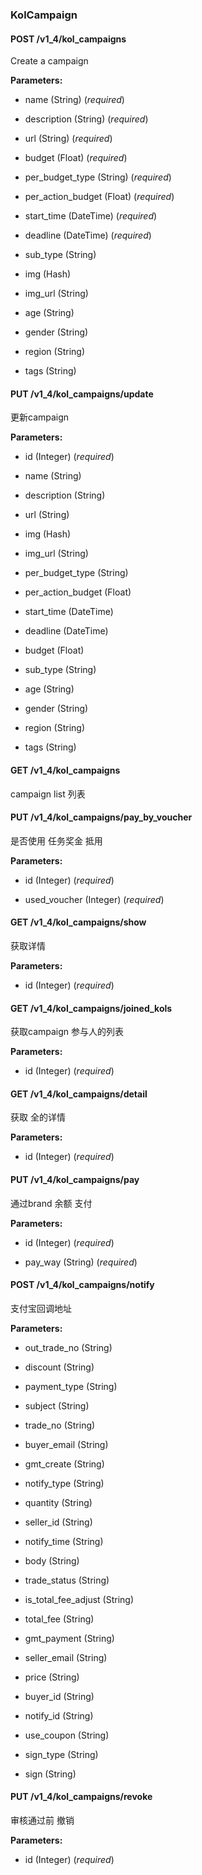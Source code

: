 ### KolCampaign



#### POST /v1\_4/kol\_campaigns

 Create a campaign

**Parameters:** 


 - name (String) (*required*)

 - description (String) (*required*)

 - url (String) (*required*)

 - budget (Float) (*required*)

 - per\_budget\_type (String) (*required*)

 - per\_action\_budget (Float) (*required*)

 - start\_time (DateTime) (*required*)

 - deadline (DateTime) (*required*)

 - sub\_type (String)

 - img (Hash)

 - img\_url (String)

 - age (String)

 - gender (String)

 - region (String)

 - tags (String)



#### PUT /v1\_4/kol\_campaigns/update

 更新campaign

**Parameters:** 


 - id (Integer) (*required*)

 - name (String)

 - description (String)

 - url (String)

 - img (Hash)

 - img\_url (String)

 - per\_budget\_type (String)

 - per\_action\_budget (Float)

 - start\_time (DateTime)

 - deadline (DateTime)

 - budget (Float)

 - sub\_type (String)

 - age (String)

 - gender (String)

 - region (String)

 - tags (String)



#### GET /v1\_4/kol\_campaigns

 campaign list 列表



#### PUT /v1\_4/kol\_campaigns/pay\_by\_voucher

 是否使用 任务奖金 抵用

**Parameters:** 


 - id (Integer) (*required*)

 - used\_voucher (Integer) (*required*)



#### GET /v1\_4/kol\_campaigns/show

 获取详情

**Parameters:** 


 - id (Integer) (*required*)



#### GET /v1\_4/kol\_campaigns/joined\_kols

 获取campaign 参与人的列表

**Parameters:** 


 - id (Integer) (*required*)



#### GET /v1\_4/kol\_campaigns/detail

 获取 全的详情

**Parameters:** 


 - id (Integer) (*required*)



#### PUT /v1\_4/kol\_campaigns/pay

 通过brand 余额 支付

**Parameters:** 


 - id (Integer) (*required*)

 - pay\_way (String) (*required*)



#### POST /v1\_4/kol\_campaigns/notify

 支付宝回调地址

**Parameters:** 


 - out\_trade\_no (String)

 - discount (String)

 - payment\_type (String)

 - subject (String)

 - trade\_no (String)

 - buyer\_email (String)

 - gmt\_create (String)

 - notify\_type (String)

 - quantity (String)

 - seller\_id (String)

 - notify\_time (String)

 - body (String)

 - trade\_status (String)

 - is\_total\_fee\_adjust (String)

 - total\_fee (String)

 - gmt\_payment (String)

 - seller\_email (String)

 - price (String)

 - buyer\_id (String)

 - notify\_id (String)

 - use\_coupon (String)

 - sign\_type (String)

 - sign (String)



#### PUT /v1\_4/kol\_campaigns/revoke

 审核通过前 撤销

**Parameters:** 


 - id (Integer) (*required*)




